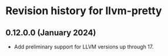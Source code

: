 # Revision history for llvm-pretty

## 0.12.0.0 (January 2024)

* Add preliminary support for LLVM versions up through 17.
